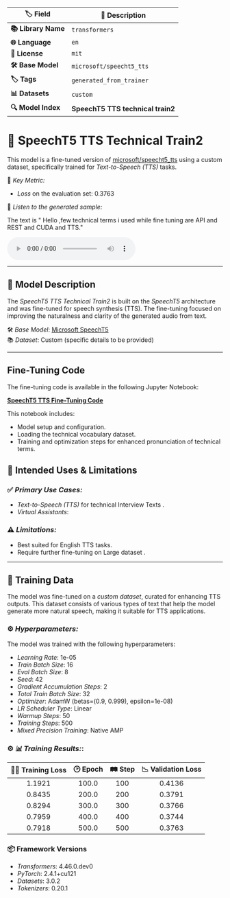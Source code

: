 | :label: **Field**        | :page_facing_up: **Description**                     |
|--------------------------|-----------------------------------------------------|
| **📚 Library Name**       | `transformers`                                      |
| **🌐 Language**           | `en`                                                |
| **📄 License**            | `mit`                                               |
| **🛠️ Base Model**         | `microsoft/speecht5_tts`                            |
| **🏷️ Tags**               | `generated_from_trainer`                            |
| **📊 Datasets**           | `custom`                                            |
| **🔍 Model Index**        | **SpeechT5 TTS technical train2**                   |

<!-- This model card has been generated automatically according to the information the Trainer had access to. You
should probably proofread and complete it, then remove this comment. -->

# 🎤 SpeechT5 TTS Technical Train2

This model is a fine-tuned version of [microsoft/speecht5_tts](https://huggingface.co/microsoft/speecht5_tts) using a custom dataset, specifically trained for *Text-to-Speech (TTS)* tasks. 

🎯 *Key Metric:*
- *Loss* on the evaluation set: 0.3763

📢 *Listen to the generated sample:*

  The text is " Hello ,few technical terms i used while fine tuning are  API and REST and CUDA and TTS."

<audio controls src="https://cdn-uploads.huggingface.co/production/uploads/66f64964584cae45b5494560/JYJmDNPHnBRLuvqGTJQSu.wav"></audio>

---

## 📝 Model Description

The *SpeechT5 TTS Technical Train2* is built on the *SpeechT5* architecture and was fine-tuned for speech synthesis (TTS). The fine-tuning focused on improving the naturalness and clarity of the generated audio from text.

🛠 *Base Model*: [Microsoft SpeechT5](https://huggingface.co/microsoft/speecht5_tts)  
📚 *Dataset*: Custom (specific details to be provided)

---
## Fine-Tuning Code

The fine-tuning code is available in the following Jupyter Notebook:

**[SpeechT5 TTS Fine-Tuning Code](https://github.com/dawarepranav/speecht5_tts_english_technical_data/blob/main/train2_TECHNICAL_TERMS__SpeechT5_TTS_Fine_tuning_%20(1).ipynb)**

This notebook includes:
- Model setup and configuration.
- Loading the technical vocabulary dataset.
- Training and optimization steps for enhanced pronunciation of technical terms.

  
## 🔧 Intended Uses & Limitations

### ✅ *Primary Use Cases:*
- *Text-to-Speech (TTS)* for technical Interview Texts .
- *Virtual Assistants*:
  

### ⚠ *Limitations:*
- Best suited for English TTS tasks.
- Require further fine-tuning on Large dataset  .

---

## 📅 Training Data

The model was fine-tuned on a *custom dataset*, curated for enhancing TTS outputs. This dataset consists of various types of text that help the model generate more natural speech, making it suitable for TTS applications.

### ⚙ *Hyperparameters:*

The model was trained with the following hyperparameters:

- *Learning Rate*: 1e-05
- *Train Batch Size*: 16
- *Eval Batch Size*: 8
- *Seed*: 42
- *Gradient Accumulation Steps*: 2
- *Total Train Batch Size*: 32
- *Optimizer*: AdamW (betas=(0.9, 0.999), epsilon=1e-08)
- *LR Scheduler Type*: Linear
- *Warmup Steps*: 50
- *Training Steps*: 500
- *Mixed Precision Training*: Native AMP

### ⚙ *📊 Training Results:*:
| 🏋‍♂ Training Loss | 🕑 Epoch | 🛤 Step | 📉 Validation Loss |
|:-------------------:|:-------:|:-------:|:-----------------:|
|        1.1921       | 100.0   | 100     |      0.4136       |
|        0.8435       | 200.0   | 200     |      0.3791       |
|        0.8294       | 300.0   | 300     |      0.3766       |
|        0.7959       | 400.0   | 400     |      0.3744       |
|        0.7918       | 500.0   | 500     |      0.3763       |


### 📦 Framework Versions

- *Transformers*: 4.46.0.dev0
- *PyTorch*: 2.4.1+cu121
- *Datasets*: 3.0.2
- *Tokenizers*: 0.20.1
